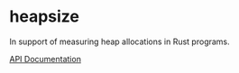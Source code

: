 # heapsize

In support of measuring heap allocations in Rust programs.

[API Documentation](https://doc.servo.org/heapsize/)
